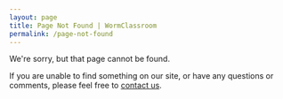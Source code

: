 ```yaml
---
layout: page
title: Page Not Found | WormClassroom
permalink: /page-not-found
---
```

<div class="node">

<div class="content">

We're sorry, but that page cannot be found.

If you are unable to find something on our site, or have any questions
or comments, please feel free to [contact
us](https://loci.wisc.edu/contact).

</div>

</div>
